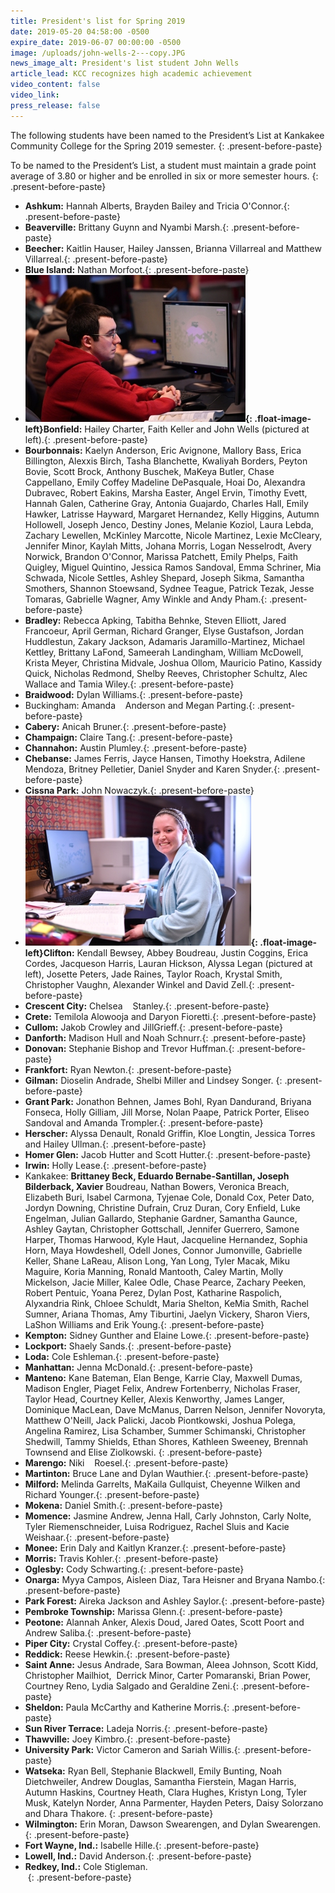 ```yaml
---
title: President's list for Spring 2019
date: 2019-05-20 04:58:00 -0500
expire_date: 2019-06-07 00:00:00 -0500
image: /uploads/john-wells-2---copy.JPG
news_image_alt: President's list student John Wells
article_lead: KCC recognizes high academic achievement
video_content: false
video_link:
press_release: false
---
```


The following students have been named to the President’s List at Kankakee Community College for the Spring 2019 semester.
{: .present-before-paste}

To be named to the President’s List, a student must maintain a grade point average of 3.80 or higher and be enrolled in six or more semester hours.
{: .present-before-paste}

* **Ashkum:** Hannah Alberts, Brayden Bailey and Tricia O'Connor.{: .present-before-paste}
* **Beaverville:** Brittany Guynn and Nyambi Marsh.{: .present-before-paste}
* **Beecher:** Kaitlin Hauser, Hailey Janssen, Brianna Villarreal and Matthew Villarreal.{: .present-before-paste}
* **Blue Island:** Nathan Morfoot.{: .present-before-paste}
* **![](/uploads/john-wells-2---copy-1.JPG){: .float-image-left}Bonfield:** Hailey Charter, Faith Keller and John Wells (pictured at left).{: .present-before-paste}
* **Bourbonnais:** Kaelyn Anderson, Eric Avignone, Mallory Bass, Erica Billington, Alexxis Birch, Tasha Blanchette, Kwaliyah Borders, Peyton Bovie, Scott Brock, Anthony Buschek, MaKeya Butler, Chase Cappellano, Emily Coffey Madeline DePasquale, Hoai Do, Alexandra Dubravec, Robert Eakins, Marsha Easter, Angel Ervin, Timothy Evett, Hannah Galen, Catherine Gray, Antonia Guajardo, Charles Hall, Emily Hawker, Latrisse Hayward, Margaret Hernandez, Kelly Higgins, Autumn Hollowell, Joseph Jenco, Destiny Jones, Melanie Koziol, Laura Lebda, Zachary Lewellen, McKinley Marcotte, Nicole Martinez, Lexie McCleary, Jennifer Minor, Kaylah Mitts, Johana Morris, Logan Nesselrodt, Avery Norwick, Brandon O'Connor, Marissa Patchett, Emily Phelps, Faith Quigley, Miguel Quintino, Jessica Ramos Sandoval, Emma Schriner, Mia Schwada, Nicole Settles, Ashley Shepard, Joseph Sikma, Samantha Smothers, Shannon Stoewsand, Sydnee Teague, Patrick Tezak, Jesse Tomaras, Gabrielle Wagner, Amy Winkle and Andy Pham.{: .present-before-paste}
* **Bradley:** Rebecca Apking, Tabitha Behnke, Steven Elliott, Jared Francoeur, April German, Richard Granger, Elyse Gustafson, Jordan Huddlestun, Zakary Jackson, Adamaris Jaramillo-Martinez, Michael Kettley, Brittany LaFond, Sameerah Landingham, William McDowell, Krista Meyer, Christina Midvale, Joshua Ollom, Mauricio Patino, Kassidy Quick, Nicholas Redmond, Shelby Reeves, Christopher Schultz, Alec Wallace and Tamia Wiley.{: .present-before-paste}
* **Braidwood:** Dylan Williams.{: .present-before-paste}
* Buckingham: Amanda &nbsp; &nbsp;Anderson and Megan Parting.{: .present-before-paste}
* **Cabery:** Anicah Bruner.{: .present-before-paste}
* **Champaign:** Claire Tang.{: .present-before-paste}
* **Channahon:** Austin Plumley.{: .present-before-paste}
* **Chebanse:** James Ferris, Jayce Hansen, Timothy Hoekstra, Adilene Mendoza, Britney Pelletier, Daniel Snyder and Karen Snyder.{: .present-before-paste}
* **Cissna Park:** John Nowaczyk.{: .present-before-paste}
* **![](/uploads/alyssa-legan---copy.JPG){: .float-image-left}Clifton:** Kendall Bewsey, Abbey Boudreau, Justin Coggins, Erica Cordes, Jacqueson Harris, Lauran Hickson, Alyssa Legan (pictured at left), Josette Peters, Jade Raines, Taylor Roach, Krystal Smith, Christopher Vaughn, Alexander Winkel and David Zell.{: .present-before-paste}
* **Crescent City:** Chelsea &nbsp; &nbsp;Stanley.{: .present-before-paste}
* **Crete:** Temilola Alowooja and Daryon Fioretti.{: .present-before-paste}
* **Cullom:** Jakob Crowley and JillGrieff.{: .present-before-paste}
* **Danforth:** Madison Hull and Noah Schnurr.{: .present-before-paste}
* **Donovan:** Stephanie Bishop and Trevor Huffman.{: .present-before-paste}
* **Frankfort:** Ryan Newton.{: .present-before-paste}
* **Gilman:** Dioselin Andrade, Shelbi Miller and Lindsey Songer.&nbsp;{: .present-before-paste}
* **Grant Park:** Jonathon Behnen, James Bohl, Ryan Dandurand, Briyana Fonseca, Holly Gilliam, Jill Morse, Nolan Paape, Patrick Porter, Eliseo Sandoval and Amanda Trompler.{: .present-before-paste}
* **Herscher:** Alyssa Denault, Ronald Griffin, Kloe Longtin, Jessica Torres and Hailey Ullman.{: .present-before-paste}
* **Homer Glen:** Jacob Hutter and Scott Hutter.{: .present-before-paste}
* **Irwin:** Holly Lease.{: .present-before-paste}
* Kankakee: **Brittaney Beck, Eduardo Bernabe-Santillan, Joseph Bilderback, Xavier** Boudreau, Nathan Bowers, Veronica Breach, Elizabeth Buri, Isabel Carmona, Tyjenae Cole, Donald Cox, Peter Dato, Jordyn Downing, Christine Dufrain, Cruz Duran, Cory Enfield, Luke Engelman, Julian Gallardo, Stephanie Gardner, Samantha Gaunce, Ashley Gaytan, Christopher Gottschall, Jennifer Guerrero, Samone Harper, Thomas Harwood, Kyle Haut, Jacqueline Hernandez, Sophia Horn, Maya Howdeshell, Odell Jones, Connor Jumonville, Gabrielle Keller, Shane LaReau, Alison Long, Yan Long, Tyler Macak, Miku Maguire, Koria Manning, Ronald Mantooth, Caley Martin, Molly Mickelson, Jacie Miller, Kalee Odle, Chase Pearce, Zachary Peeken, Robert Pentuic, Yoana Perez, Dylan Post, Katharine Raspolich, Alyxandria Rink, Chloee Schuldt, Maria Shelton, KeMia Smith, Rachel Sumner, Ariana Thomas, Amy Tiburtini, Jaelyn Vickery, Sharon Viers, LaShon Williams and Erik Young.{: .present-before-paste}
* **Kempton:** Sidney Gunther and Elaine Lowe.{: .present-before-paste}
* **Lockport:** Shaely Sands.{: .present-before-paste}
* **Loda:** Cole Eshleman.{: .present-before-paste}
* **Manhattan:** Jenna McDonald.{: .present-before-paste}
* **Manteno:** Kane Bateman, Elan Benge, Karrie Clay, Maxwell Dumas, Madison Engler, Piaget Felix, Andrew Fortenberry, Nicholas Fraser, Taylor Head, Courtney Keller, Alexis Kenworthy, James Langer, Dominique MacLean, Dave McManus, Darren Nelson, Jennifer Novoryta, Matthew O'Neill, Jack Palicki, Jacob Piontkowski, Joshua Polega, Angelina Ramirez, Lisa Schamber, Summer Schimanski, Christopher Shedwill, Tammy Shields, Ethan Shores, Kathleen Sweeney, Brennah Townsend and Elise Ziolkowski.&nbsp;{: .present-before-paste}
* **Marengo:** Niki &nbsp; &nbsp;Roesel.{: .present-before-paste}
* **Martinton:** Bruce Lane and Dylan Wauthier.{: .present-before-paste}
* **Milford:** Melinda Garrelts, MaKaila Gullquist, Cheyenne Wilken and Richard Younger.{: .present-before-paste}
* **Mokena:** Daniel Smith.{: .present-before-paste}
* **Momence:** Jasmine Andrew, Jenna Hall, Carly Johnston, Carly Nolte, Tyler Riemenschneider, Luisa Rodriguez, Rachel Sluis and Kacie Weishaar.{: .present-before-paste}
* **Monee:** Erin Daly and Kaitlyn Kranzer.{: .present-before-paste}
* **Morris:** Travis Kohler.{: .present-before-paste}
* **Oglesby:** Cody Schwarting.{: .present-before-paste}
* **Onarga:** Myya Campos, Aisleen Diaz, Tara Heisner and Bryana Nambo.{: .present-before-paste}
* **Park Forest:** Aireka Jackson and Ashley Saylor.{: .present-before-paste}
* **Pembroke Township:** Marissa Glenn.{: .present-before-paste}
* **Peotone:** Alannah Anker, Alexis Doud, Jared Oates, Scott Poort and Andrew Saliba.{: .present-before-paste}
* **Piper City:** Crystal Coffey.{: .present-before-paste}
* **Reddick:** Reese Hewkin.{: .present-before-paste}
* **Saint Anne:** Jesus Andrade, Sara Bowman, Aleea Johnson, Scott Kidd, Christopher Mailhiot, &nbsp;Derrick Minor, Carter Pomaranski, Brian Power, Courtney Reno, Lydia Salgado and Geraldine Zeni.{: .present-before-paste}
* **Sheldon:** Paula McCarthy and Katherine Morris.{: .present-before-paste}
* **Sun River Terrace:** Ladeja Norris.{: .present-before-paste}
* **Thawville:** Joey Kimbro.{: .present-before-paste}
* **University Park:** Victor Cameron and Sariah Willis.{: .present-before-paste}
* **Watseka:** Ryan Bell, Stephanie Blackwell, Emily Bunting, Noah Dietchweiler, Andrew Douglas, Samantha Fierstein, Magan Harris, Autumn Haskins, Courtney Heath, Clara Hughes, Kristyn Long, Tyler Musk, Katelyn Norder, Anna Parmenter, Hayden Peters, Daisy Solorzano and Dhara Thakore.&nbsp;{: .present-before-paste}
* **Wilmington:** Erin Moran, Dawson Swearengen, and Dylan Swearengen.{: .present-before-paste}
* **Fort Wayne, Ind.:** Isabelle Hille.{: .present-before-paste}
* **Lowell, Ind.:** David Anderson.{: .present-before-paste}
* **Redkey, Ind.:** Cole Stigleman.<br>&nbsp;{: .present-before-paste}